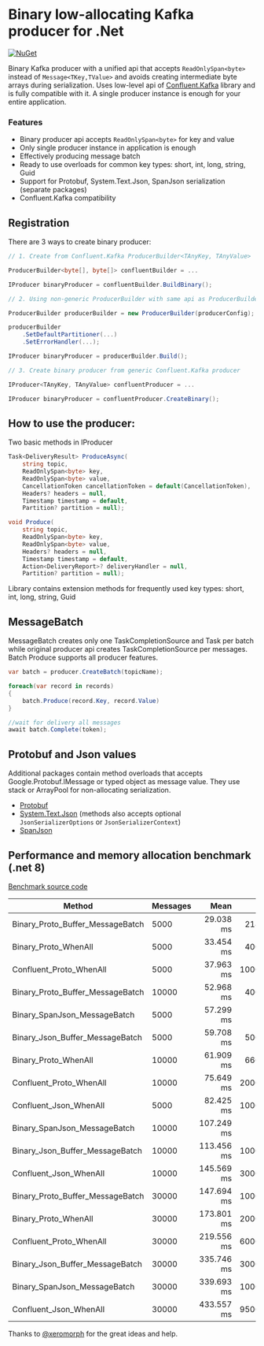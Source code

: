 # Binary low-allocating Kafka producer for .Net #

[![NuGet](https://img.shields.io/nuget/v/Eventso.KafkaProducer.svg)](https://www.nuget.org/packages/Eventso.KafkaProducer/)

Binary Kafka producer with a unified api that accepts `ReadOnlySpan<byte>` instead of `Message<TKey,TValue>` and avoids creating intermediate byte arrays during serialization. Uses low-level api of [Confluent.Kafka](https://github.com/confluentinc/confluent-kafka-dotnet) library and is fully compatible with it. A single producer instance is enough for your entire application.


### Features ###
* Binary producer api accepts `ReadOnlySpan<byte>` for key and value
* Only single producer instance in application is enough
* Effectively producing message batch
* Ready to use overloads for common key types: short, int, long, string, Guid
* Support for Protobuf, System.Text.Json, SpanJson serialization (separate packages)
* Confluent.Kafka compatibility

## Registration
There are 3 ways to create binary producer:
```csharp
// 1. Create from Confluent.Kafka ProducerBuilder<TAnyKey, TAnyValue>

ProducerBuilder<byte[], byte[]> confluentBuilder = ...

IProducer binaryProducer = confluentBuilder.BuildBinary();

// 2. Using non-generic ProducerBuilder with same api as ProducerBuilder<TKey, TValue>

ProducerBuilder producerBuilder = new ProducerBuilder(producerConfig);

producerBuilder
    .SetDefaultPartitioner(...)
    .SetErrorHandler(...);

IProducer binaryProducer = producerBuilder.Build();

// 3. Create binary producer from generic Confluent.Kafka producer

IProducer<TAnyKey, TAnyValue> confluentProducer = ...

IProducer binaryProducer = confluentProducer.CreateBinary();

```

## How to use the producer:
Two basic methods in IProducer 
```csharp
Task<DeliveryResult> ProduceAsync(
    string topic,
    ReadOnlySpan<byte> key,
    ReadOnlySpan<byte> value,
    CancellationToken cancellationToken = default(CancellationToken),
    Headers? headers = null,
    Timestamp timestamp = default,
    Partition? partition = null);

void Produce(
    string topic,
    ReadOnlySpan<byte> key,
    ReadOnlySpan<byte> value,
    Headers? headers = null,
    Timestamp timestamp = default,
    Action<DeliveryReport>? deliveryHandler = null,
    Partition? partition = null);
```

Library contains extension methods for frequently used key types: short, int, long, string, Guid

## MessageBatch
MessageBatch creates only one TaskCompletionSource and Task per batch while original producer api creates TaskCompletionSource per messages. Batch Produce supports all producer features.
```csharp
var batch = producer.CreateBatch(topicName);

foreach(var record in records)
{
    batch.Produce(record.Key, record.Value)
}

//wait for delivery all messages
await batch.Complete(token);
```

## Protobuf and Json values
Additional packages contain method overloads that accepts Google.Protobuf.IMessage or typed object as message value. They use stack or ArrayPool for non-allocating serialization.

* [Protobuf](https://www.nuget.org/packages/Eventso.KafkaProducer.Protobuf/) 
* [System.Text.Json](https://www.nuget.org/packages/Eventso.KafkaProducer.Json/) (methods also accepts optional `JsonSerializerOptions` or `JsonSerializerContext`)
* [SpanJson](https://www.nuget.org/packages/Eventso.KafkaProducer.SpanJson/)


## Performance and memory allocation benchmark (.net 8)

[Benchmark source code](https://github.com/eventso/kafka-producer/blob/main/benchmarks/Eventso.KafkaProducer.Benchmark/Producing.cs)


| Method                           | Messages | Mean       | Gen0      | Gen1      | Gen2      | Allocated   |
|--------------------------------- |----------|-----------:|----------:|----------:|----------:|------------:|
| Binary_Proto_Buffer_MessageBatch | 5000     |  29.038 ms |  218.7500 |         - |         - |  1406.83 KB |
| Binary_Proto_WhenAll             | 5000     |  33.454 ms |  400.0000 |  200.0000 |         - |  2481.26 KB |
| Confluent_Proto_WhenAll          | 5000     |  37.963 ms | 1000.0000 |  666.6667 |         - |  6652.58 KB |
| Binary_Proto_Buffer_MessageBatch | 10000    |  52.968 ms |  400.0000 |         - |         - |   2813.2 KB |
| Binary_SpanJson_MessageBatch     | 5000     |  57.299 ms |         - |         - |         - |  1407.25 KB |
| Binary_Json_Buffer_MessageBatch  | 5000     |  59.708 ms |  500.0000 |         - |         - |  3516.85 KB |
| Binary_Proto_WhenAll             | 10000    |  61.909 ms |  666.6667 |  444.4444 |  222.2222 |  4870.61 KB |
| Confluent_Proto_WhenAll          | 10000    |  75.649 ms | 2000.0000 | 1000.0000 |  666.6667 | 13304.45 KB |
| Confluent_Json_WhenAll           | 5000     |  82.425 ms | 1000.0000 |         - |         - |  9583.16 KB |
| Binary_SpanJson_MessageBatch     | 10000    | 107.249 ms |         - |         - |         - |  2814.13 KB |
| Binary_Json_Buffer_MessageBatch  | 10000    | 113.456 ms | 1000.0000 |         - |         - |  7033.18 KB |
| Confluent_Json_WhenAll           | 10000    | 145.569 ms | 3000.0000 | 1000.0000 |         - | 19164.77 KB |
| Binary_Proto_Buffer_MessageBatch | 30000    | 147.694 ms | 1000.0000 |         - |         - |  8438.85 KB |
| Binary_Proto_WhenAll             | 30000    | 173.801 ms | 2000.0000 | 1000.0000 |         - | 14752.95 KB |
| Confluent_Proto_WhenAll          | 30000    | 219.556 ms | 6000.0000 | 2000.0000 | 1000.0000 |  39656.1 KB |
| Binary_Json_Buffer_MessageBatch  | 30000    | 335.746 ms | 3000.0000 |         - |         - | 21096.23 KB |
| Binary_SpanJson_MessageBatch     | 30000    | 339.693 ms | 1000.0000 |         - |         - |   8438.8 KB |
| Confluent_Json_WhenAll           | 30000    | 433.557 ms | 9500.0000 | 3000.0000 | 1500.0000 | 57237.13 KB |



Thanks to [@xeromorph](https://github.com/xeromorph) for the great ideas and help.